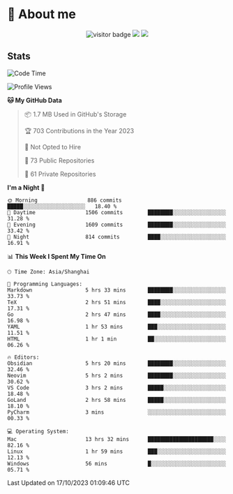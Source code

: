 <!-- ![](https://youpai.roccoshi.top/img/20200804214216.png) -->

# 🧐 About me
 
<p align="center">
<img src="https://visitor-badge.laobi.icu/badge?page_id=Lincest.Lincest&title=hits" alt="visitor badge"/>
<a href="mailto:imroccoshi@gmail.com"><img src="https://img.shields.io/badge/gmail-imroccoshi%40gmail.com-red"></a>
<a href="https://blog.roccoshi.top"><img src="https://img.shields.io/badge/blog-roccoshi-green"></a>
</p>

## Stats

<!--START_SECTION:waka-->
![Code Time](http://img.shields.io/badge/Code%20Time-633%20hrs-blue)

![Profile Views](http://img.shields.io/badge/Profile%20Views-0-blue)

**🐱 My GitHub Data** 

> 📦 1.7 MB Used in GitHub's Storage 
 > 
> 🏆 703 Contributions in the Year 2023
 > 
> 🚫 Not Opted to Hire
 > 
> 📜 73 Public Repositories 
 > 
> 🔑 61 Private Repositories 
 > 
**I'm a Night 🦉** 

```text
🌞 Morning                886 commits         █████░░░░░░░░░░░░░░░░░░░░   18.40 % 
🌆 Daytime                1506 commits        ████████░░░░░░░░░░░░░░░░░   31.28 % 
🌃 Evening                1609 commits        ████████░░░░░░░░░░░░░░░░░   33.42 % 
🌙 Night                  814 commits         ████░░░░░░░░░░░░░░░░░░░░░   16.91 % 
```


📊 **This Week I Spent My Time On** 

```text
🕑︎ Time Zone: Asia/Shanghai

💬 Programming Languages: 
Markdown                 5 hrs 33 mins       ████████░░░░░░░░░░░░░░░░░   33.73 % 
TeX                      2 hrs 51 mins       ████░░░░░░░░░░░░░░░░░░░░░   17.31 % 
Go                       2 hrs 47 mins       ████░░░░░░░░░░░░░░░░░░░░░   16.98 % 
YAML                     1 hr 53 mins        ███░░░░░░░░░░░░░░░░░░░░░░   11.51 % 
HTML                     1 hr 1 min          ██░░░░░░░░░░░░░░░░░░░░░░░   06.26 % 

🔥 Editors: 
Obsidian                 5 hrs 20 mins       ████████░░░░░░░░░░░░░░░░░   32.46 % 
Neovim                   5 hrs 2 mins        ████████░░░░░░░░░░░░░░░░░   30.62 % 
VS Code                  3 hrs 2 mins        █████░░░░░░░░░░░░░░░░░░░░   18.48 % 
GoLand                   2 hrs 58 mins       █████░░░░░░░░░░░░░░░░░░░░   18.10 % 
PyCharm                  3 mins              ░░░░░░░░░░░░░░░░░░░░░░░░░   00.33 % 

💻 Operating System: 
Mac                      13 hrs 32 mins      █████████████████████░░░░   82.16 % 
Linux                    1 hr 59 mins        ███░░░░░░░░░░░░░░░░░░░░░░   12.13 % 
Windows                  56 mins             █░░░░░░░░░░░░░░░░░░░░░░░░   05.71 % 
```


 Last Updated on 17/10/2023 01:09:46 UTC
<!--END_SECTION:waka-->


